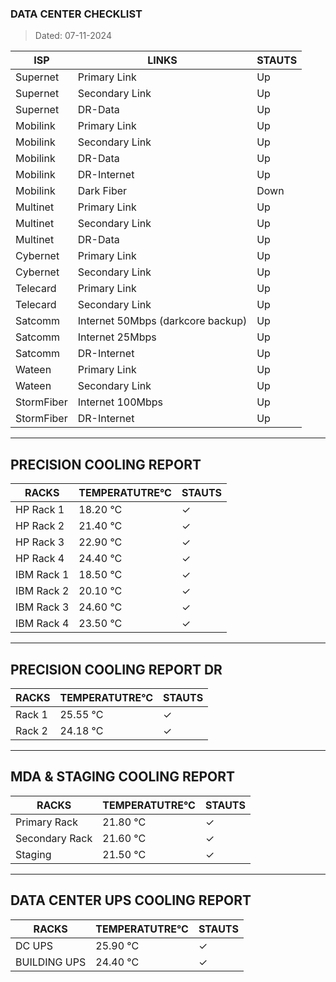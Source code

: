 ### DATA CENTER CHECKLIST
> Dated: 07-11-2024


| ISP | LINKS | STAUTS |
| --- | --- | --- |
|Supernet | Primary Link | Up |
|Supernet | Secondary Link | Up |
|Supernet | DR-Data | Up |
|Mobilink | Primary Link | Up |
|Mobilink | Secondary Link | Up |
|Mobilink | DR-Data | Up |
|Mobilink | DR-Internet | Up |
|Mobilink | Dark Fiber | Down |
|Multinet | Primary Link | Up |
|Multinet | Secondary Link | Up |
|Multinet | DR-Data | Up |
|Cybernet | Primary Link | Up |
|Cybernet | Secondary Link | Up |
|Telecard | Primary Link | Up |
|Telecard | Secondary Link | Up |
|Satcomm | Internet 50Mbps (darkcore backup) | Up |
|Satcomm | Internet 25Mbps | Up |
|Satcomm | DR-Internet | Up |
|Wateen | Primary Link | Up |
|Wateen | Secondary Link | Up |
|StormFiber | Internet 100Mbps | Up |
|StormFiber | DR-Internet | Up |


---

## PRECISION COOLING REPORT
| RACKS | TEMPERATUTRE°C | STAUTS |
| --- | --- | --- |
|HP Rack 1 | 18.20 °C | ✓ |
|HP Rack 2 | 21.40 °C | ✓ |
|HP Rack 3 | 22.90 °C | ✓ |
|HP Rack 4 | 24.40 °C | ✓ |
|IBM Rack 1 | 18.50 °C | ✓ |
|IBM Rack 2 | 20.10 °C | ✓ |
|IBM Rack 3 | 24.60 °C | ✓ |
|IBM Rack 4 | 23.50 °C | ✓ |


---

## PRECISION COOLING REPORT DR
| RACKS | TEMPERATUTRE°C | STAUTS |
| --- | --- | --- |
|Rack 1 | 25.55 °C | ✓ |
|Rack 2 | 24.18 °C | ✓ |


---

## MDA & STAGING COOLING REPORT
| RACKS | TEMPERATUTRE°C | STAUTS |
| --- | --- | --- |
|Primary Rack | 21.80 °C | ✓ |
|Secondary Rack | 21.60 °C | ✓ |
|Staging | 21.50 °C | ✓ |


---

## DATA CENTER UPS COOLING REPORT
| RACKS | TEMPERATUTRE°C | STAUTS |
| --- | --- | --- |
|DC UPS | 25.90 °C | ✓ |
|BUILDING UPS | 24.40 °C | ✓ |
